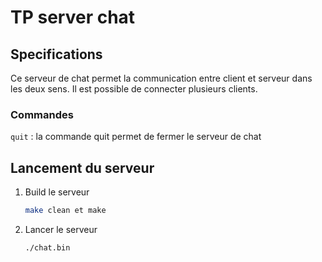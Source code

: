 # TP server chat

## Specifications

Ce serveur de chat permet la communication entre client et serveur dans les deux sens.
Il est possible de connecter plusieurs clients.

### Commandes

`quit` : la commande quit permet de fermer le serveur de chat

## Lancement du serveur

1. Build le serveur
    ```bash
    make clean et make
    ```
2. Lancer le serveur
    ```bash
    ./chat.bin
    ```